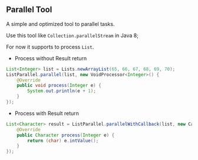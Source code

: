 ## Parallel Tool ##

A simple and optimized tool to parallel tasks.

Use this tool like `Collection.parallelStream` in Java 8;

For now it supports to process `List`.

- Process without Result return
```java
List<Integer> list = Lists.newArrayList(65, 66, 67, 68, 69, 70);
ListParallel.parallel(list, new VoidProcessor<Integer>() {
	@Override
	public void process(Integer e) {
		System.out.println(e + 1);
	}
});
```
- Process with Result return
```java
List<Character> result = ListParallel.parallelWithCallback(list, new CallbackProcessor<Integer, Character>() {
	@Override
	public Character process(Integer e) {
		return (char) e.intValue();
	}
});
```